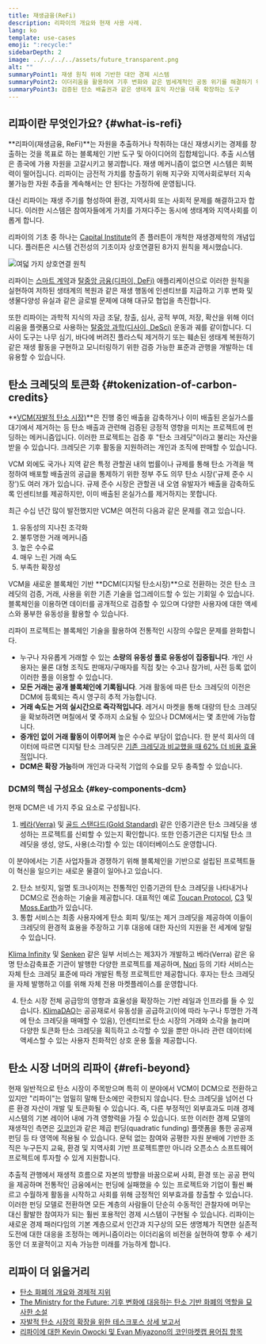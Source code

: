 ```yaml
---
title: 재생금융(ReFi)
description: 리파이의 개요와 현재 사용 사례.
lang: ko
template: use-cases
emoji: ":recycle:"
sidebarDepth: 2
image: ../../../../assets/future_transparent.png
alt: ""
summaryPoint1: 재생 원칙 위에 기반한 대안 경제 시스템
summaryPoint2: 이더리움을 활용하여 기후 변화와 같은 범세계적인 공동 위기를 해결하기 위한 시도
summaryPoint3: 검증된 탄소 배출권과 같은 생태계 효익 자산을 대폭 확장하는 도구
---
```


## 리파이란 무엇인가요? {#what-is-refi}

**리파이(재생금융, ReFi)**는 자원을 추출하거나 착취하는 대신 재생시키는 경제를 창출하는 것을 목표로 하는 블록체인 기반 도구 및 아이디어의 집합체입니다. 추출 시스템은 종국에 가용 자원을 고갈시키고 붕괴합니다. 재생 메커니즘이 없으면 시스템은 회복력이 떨어집니다. 리파이는 금전적 가치를 창출하기 위해 지구와 지역사회로부터 지속 불가능한 자원 추출을 계속해서는 안 된다는 가정하에 운영됩니다.

대신 리파이는 재생 주기를 형성하여 환경, 지역사회 또는 사회적 문제를 해결하고자 합니다. 이러한 시스템은 참여자들에게 가치를 가져다주는 동시에 생태계와 지역사회를 이롭게 합니다.

리파이의 기초 중 하나는 [Capital Institute](https://capitalinstitute.org)의 존 플러튼이 개척한 재생경제학의 개념입니다. 플러튼은 시스템 건전성의 기초이자 상호연결된 8가지 원칙을 제시했습니다.

![여덟 가지 상호연결 원칙](../../assets/use-cases/refi-regenerative-economy-diagram.png)

리파이는 [스마트 계약](/developers/docs/smart-contracts/)과 [탈중앙 금융(디파이, DeFi)](/defi/) 애플리케이션으로 이러한 원칙을 실현하여 저하된 생태계의 복원과 같은 재생 행동에 인센티브를 지급하고 기후 변화 및 생물다양성 유실과 같은 글로벌 문제에 대해 대규모 협업을 촉진합니다.

또한 리파이는 과학적 지식의 자금 조달, 창출, 심사, 공적 부여, 저장, 확산을 위해 이더리움을 플랫폼으로 사용하는 [탈중앙 과학(디사이, DeSci)](/desci/) 운동과 궤를 같이합니다. 디사이 도구는 나무 심기, 바다에 버려진 플라스틱 제거하기 또는 훼손된 생태계 복원하기 같은 재생 활동을 구현하고 모니터링하기 위한 검증 가능한 표준과 관행을 개발하는 데 유용할 수 있습니다.

## 탄소 크레딧의 토큰화 {#tokenization-of-carbon-credits}

**[VCM(자발적 탄소 시장)](https://climatefocus.com/so-what-voluntary-carbon-market-exactly/)**은 진행 중인 배출을 감축하거나 이미 배출된 온실가스를 대기에서 제거하는 등 탄소 배출과 관련해 검증된 긍정적 영향을 미치는 프로젝트에 펀딩하는 메커니즘입니다. 이러한 프로젝트는 검증 후 "탄소 크레딧"이라고 불리는 자산을 받을 수 있습니다. 크레딧은 기후 활동을 지원하려는 개인과 조직에 판매할 수 있습니다.

VCM 외에도 국가나 지역 같은 특정 관할권 내의 법률이나 규제를 통해 탄소 가격을 책정하여 배포할 배출권의 공급을 통제하기 위한 정부 주도 의무 탄소 시장('규제 준수 시장')도 여러 개가 있습니다. 규제 준수 시장은 관할권 내 오염 유발자가 배출을 감축하도록 인센티브를 제공하지만, 이미 배출된 온실가스를 제거하지는 못합니다.

최근 수십 년간 많이 발전했지만 VCM은 여전히 다음과 같은 문제를 겪고 있습니다.

1. 유동성의 지나친 조각화
2. 불투명한 거래 메커니즘
3. 높은 수수료
4. 매우 느린 거래 속도
5. 부족한 확장성

VCM을 새로운 블록체인 기반 **DCM(디지털 탄소시장)**으로 전환하는 것은 탄소 크레딧의 검증, 거래, 사용을 위한 기존 기술을 업그레이드할 수 있는 기회일 수 있습니다. 블록체인을 이용하면 데이터를 공개적으로 검증할 수 있으며 다양한 사용자에 대한 액세스와 풍부한 유동성을 활용할 수 있습니다.

리파이 프로젝트는 블록체인 기술을 활용하여 전통적인 시장의 수많은 문제를 완화합니다.

- 누구나 자유롭게 거래할 수 있는 **소량의 유동성 풀로 유동성이 집중됩니다**. 개인 사용자는 물론 대형 조직도 판매자/구매자를 직접 찾는 수고나 참가비, 사전 등록 없이 이러한 풀을 이용할 수 있습니다.
- **모든 거래는 공개 블록체인에 기록됩니다**. 거래 활동에 따른 탄소 크레딧의 이전은 DCM에 등록되는 즉시 영구히 추적 가능합니다.
- **거래 속도는 거의 실시간으로 즉각적입니다**. 레거시 마켓을 통해 대량의 탄소 크레딧을 확보하려면 며칠에서 몇 주까지 소요될 수 있으나 DCM에서는 몇 초만에 가능합니다.
- **중개인 없이 거래 활동이 이루어져** 높은 수수료 부담이 없습니다. 한 분석 회사의 데이터에 따르면 디지털 탄소 크레딧은 [기존 크레딧과 비교했을 때 62% 더 비용 효율적](https://www.klimadao.finance/blog/klimadao-analysis-of-the-base-carbon-tonne)입니다.
- **DCM은 확장 가능**하며 개인과 다국적 기업의 수요를 모두 충족할 수 있습니다.

### DCM의 핵심 구성요소 {#key-components-dcm}

현재 DCM은 네 가지 주요 요소로 구성됩니다.

1. [베라(Verra)](https://verra.org/project/vcs-program/registry-system/) 및 [골드 스탠다드(Gold Standard)](https://www.goldstandard.org/) 같은 인증기관은 탄소 크레딧을 생성하는 프로젝트를 신뢰할 수 있는지 확인합니다. 또한 인증기관은 디지털 탄소 크레딧을 생성, 양도, 사용(소각)할 수 있는 데이터베이스도 운영합니다.

이 분야에서는 기존 사업자들과 경쟁하기 위해 블록체인을 기반으로 설립된 프로젝트들이 혁신을 일으키는 새로운 물결이 일어나고 있습니다.

2. 탄소 브릿지, 일명 토크나이저는 전통적인 인증기관의 탄소 크레딧을 나타내거나 DCM으로 전송하는 기술을 제공합니다. 대표적인 예로 [Toucan Protocol](https://toucan.earth/), [C3](https://c3.app/) 및 [Moss.Earth](https://moss.earth/)가 있습니다.
3. 통합 서비스는 최종 사용자에게 탄소 회피 및/또는 제거 크레딧을 제공하여 이들이 크레딧의 환경적 효용을 주장하고 기후 대응에 대한 자신의 지원을 전 세계에 알릴 수 있습니다.

[Klima Infinity](https://www.klimadao.finance/infinity) 및 [Senken](https://senken.io/) 같은 일부 서비스는 제3자가 개발하고 베라(Verra) 같은 유명 탄소감축표준 기관이 발행한 다양한 프로젝트를 제공하며, [Nori](https://nori.com/) 등의 기타 서비스는 자체 탄소 크레딧 표준에 따라 개발된 특정 프로젝트만 제공합니다. 후자는 탄소 크레딧을 자체 발행하고 이를 위해 자체 전용 마켓플레이스를 운영합니다.

4. 탄소 시장 전체 공급망의 영향과 효율성을 확장하는 기반 레일과 인프라를 들 수 있습니다. [KlimaDAO](http://klimadao.finance/)는 공공재로서 유동성을 공급하고(이에 따라 누구나 투명한 가격에 탄소 크레딧을 매매할 수 있음), 인센티브로 탄소 시장의 거래와 소각을 늘리며 다양한 토큰화 탄소 크레딧을 획득하고 소각할 수 있을 뿐만 아니라 관련 데이터에 액세스할 수 있는 사용자 친화적인 상호 운용 툴을 제공합니다.

## 탄소 시장 너머의 리파이 {#refi-beyond}

현재 일반적으로 탄소 시장이 주목받으며 특히 이 분야에서 VCM이 DCM으로 전환하고 있지만 "리파이"는 엄밀히 말해 탄소에만 국한되지 않습니다. 탄소 크레딧을 넘어선 다른 환경 자산이 개발 및 토큰화될 수 있습니다. 즉, 다른 부정적인 외부효과도 미래 경제 시스템의 기본 레이어 내에 가격 영향력을 가질 수 있습니다. 또한 이러한 경제 모델의 재생적인 측면은 [깃코인](https://gitcoin.co/)과 같은 제곱 펀딩(quadratic funding) 플랫폼을 통한 공공재 펀딩 등 타 영역에 적용될 수 있습니다. 문턱 없는 참여와 공평한 자원 분배에 기반한 조직은 누구든지 교육, 환경 및 지역사회 기반 프로젝트뿐만 아니라 오픈소스 소프트웨어 프로젝트에 투자할 수 있게 지원합니다.

추출적 관행에서 재생적 흐름으로 자본의 방향을 바꿈으로써 사회, 환경 또는 공공 편익을 제공하며 전통적인 금융에서는 펀딩에 실패했을 수 있는 프로젝트와 기업이 훨씬 빠르고 수월하게 활동을 시작하고 사회를 위해 긍정적인 외부효과를 창출할 수 있습니다. 이러한 펀딩 모델로 전환하면 모든 계층의 사람들이 단순히 수동적인 관찰자에 머무는 대신 활발한 참여자가 되는 훨씬 포용적인 경제 시스템이 구현될 수 있습니다. 리파이는 새로운 경제 패러다임의 기본 계층으로서 인간과 지구상의 모든 생명체가 직면한 실존적 도전에 대한 대응을 조정하는 메커니즘이라는 이더리움의 비전을 실현하여 향후 수 세기 동안 더 포괄적이고 지속 가능한 미래를 가능하게 합니다.

## 리파이 더 읽을거리

- [탄소 화폐의 개요와 경제적 지위](https://www.klimadao.finance/blog/the-vision-of-a-carbon-currency)
- [The Ministry for the Future: 기후 변화에 대응하는 탄소 기반 화폐의 역할을 묘사한 소설](https://en.wikipedia.org/wiki/The_Ministry_for_the_Future)
- [자발적 탄소 시장의 확장을 위한 테스크포스 상세 보고서](https://www.iif.com/Portals/1/Files/TSVCM_Report.pdf)
- [리파이에 대한 Kevin Owocki 및 Evan Miyazono의 코인마켓캡 용어집 항목](https://coinmarketcap.com/alexandria/glossary/regenerative-finance-refi)
